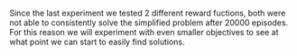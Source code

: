 Since the last experiment we tested 2 different reward fuctions, both were not able to consistently solve the simplified problem after 20000 episodes.
For this reason we will experiment with even smaller objectives to see at what point we can start to easily find solutions.
